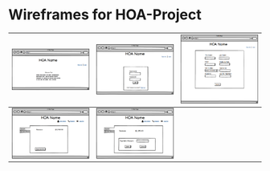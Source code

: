 # Wireframes for HOA-Project

| <img alt='landing page' src='./wireframes/Landing.png' width='260' > | <img alt='login page' src='./wireframes/Login.png' width='260' > | <img alt='sign up page' src='./wireframes/Sign-up.png' width='260' > |
|:---:|:---:|:---:|
| <img alt='member dashboard' src='./wireframes/member-dashboard.png' width='260' > |<img alt='member dashboard for payments' src='./wireframes/member-dashboard-payment.png' width='260' >  | |